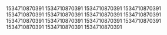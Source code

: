 1534710870391
1534710870391
1534710870391
1534710870391
1534710870391
1534710870391
1534710870391
1534710870391
1534710870391
1534710870391
1534710870391
1534710870391
1534710870391
1534710870391
1534710870391